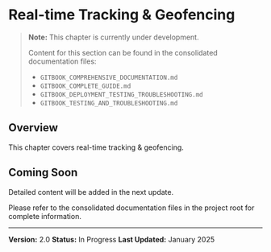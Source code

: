 # Real-time Tracking & Geofencing

> **Note:** This chapter is currently under development.
>
> Content for this section can be found in the consolidated documentation files:
> - `GITBOOK_COMPREHENSIVE_DOCUMENTATION.md`
> - `GITBOOK_COMPLETE_GUIDE.md`
> - `GITBOOK_DEPLOYMENT_TESTING_TROUBLESHOOTING.md`
> - `GITBOOK_TESTING_AND_TROUBLESHOOTING.md`

## Overview

This chapter covers real-time tracking & geofencing.

## Coming Soon

Detailed content will be added in the next update.

Please refer to the consolidated documentation files in the project root for complete information.

---

**Version:** 2.0
**Status:** In Progress
**Last Updated:** January 2025
